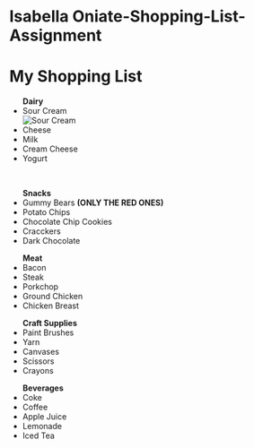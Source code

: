 # Isabella Oniate-Shopping-List-Assignment
<!DOCTYPE html>
<html>
<body>
<h1>My Shopping List</h1>
<ul> <strong>Dairy</strong> 
<li>Sour Cream</li> <img src="![sourcream](https://github.com/isabelaoniate/Shopping-List-WebDesign/assets/144402014/c587e81c-9df5-49c0-bdd7-1d7dd06aa52d)" alt="Sour Cream"> 
<li>Cheese</li>
<li>Milk</li>
<li>Cream Cheese</li>
<li>Yogurt</li> </ul>
<br>
<ul> <strong>Snacks</strong>
<li>Gummy Bears <strong>(ONLY THE RED ONES)</strong></li>
<li>Potato Chips</li>
<li>Chocolate Chip Cookies</li>
<li>Cracckers</li>
<li>Dark Chocolate</li>
</ul>
<ul> <strong>Meat</strong>
<li>Bacon</li>
<li>Steak</li>
<li>Porkchop</li>
<li>Ground Chicken</li>
<li>Chicken Breast</li>
</ul>
<ul> <strong>Craft Supplies</strong>
<li>Paint Brushes</li>
<li>Yarn</li>
<li>Canvases</li>
<li>Scissors</li>
<li>Crayons</li>
</ul>
<ul> <strong>Beverages</strong>
<li>Coke</li>
<li>Coffee</li>
<li> Apple Juice</li>
<li>Lemonade</li>
<li>Iced Tea</li>
</ul>
